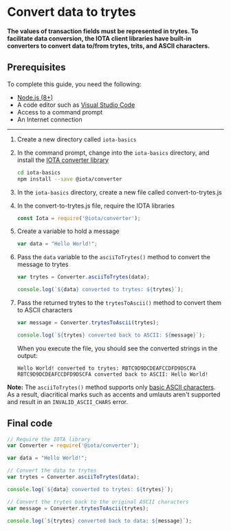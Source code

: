 # Convert data to trytes

**The values of transaction fields must be represented in trytes. To facilitate data conversion, the IOTA client libraries have built-in converters to convert data to/from trytes, trits, and ASCII characters.**

## Prerequisites

To complete this guide, you need the following:

* [Node.js (8+)](https://nodejs.org/en/)
* A code editor such as [Visual Studio Code](https://code.visualstudio.com/Download)
* Access to a command prompt
* An Internet connection

---

1. Create a new directory called `iota-basics`

2. In the command prompt, change into the `iota-basics` directory, and install the [IOTA converter library](https://github.com/iotaledger/iota.js/tree/next/packages/converter)

    ```bash
    cd iota-basics
    npm install --save @iota/converter
    ```

3. In the `iota-basics` directory, create a new file called convert-to-trytes.js

4. In the convert-to-trytes.js file, require the IOTA libraries

    ```js
    const Iota = require('@iota/converter');
    ```

5. Create a variable to hold a message

    ```js
    var data = "Hello World!";
    ```

6. Pass the `data` variable to the `asciiToTrytes()` method to convert the message to trytes

    ```js
    var trytes = Converter.asciiToTrytes(data);

    console.log(`${data} converted to trytes: ${trytes}`);
    ```

7. Pass the returned trytes to the `trytesToAscii()` method to convert them to ASCII characters

    ```js
    var message = Converter.trytesToAscii(trytes);

    console.log(`${trytes} converted back to ASCII: ${message}`);
    ```
    
    When you execute the file, you should see the converted strings in the output:

    ```console
    Hello World! converted to trytes: RBTC9D9DCDEAFCCDFD9DSCFA
    RBTC9D9DCDEAFCCDFD9DSCFA converted back to ASCII: Hello World!
    ```

**Note:** The `asciiToTrytes()` method supports only [basic ASCII characters](https://en.wikipedia.org/wiki/ASCII#Printable_characters). As a result, diacritical marks such as accents and umlauts aren't supported and result in an `INVALID_ASCII_CHARS` error.

## Final code

```js
// Require the IOTA library
var Converter = require('@iota/converter');

var data = "Hello World!";

// Convert the data to trytes
var trytes = Converter.asciiToTrytes(data);

console.log(`${data} converted to trytes: ${trytes}`);

// Convert the trytes back to the original ASCII characters
var message = Converter.trytesToAscii(trytes);

console.log(`${trytes} converted back to data: ${message}`);
```
